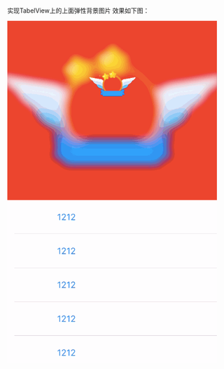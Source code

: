 ## 
 
 实现TabelView上的上面弹性背景图片 
 效果如下图：

 ![Alt Text](https://github.com/githubdelegate/TableView/blob/master/test1/tableViewFlexibleImage.gif)
 
 

